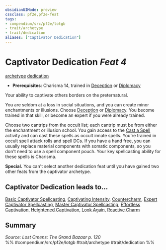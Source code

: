 ```yaml
---
obsidianUIMode: preview
cssclass: pf2e,pf2e-feat
tags:
- compendium/src/pf2e/lotgb
- trait/archetype
- trait/dedication
aliases: ["Captivator Dedication"]
---
```

# Captivator Dedication  *Feat 4*  
[archetype](../../Rules/traits/archetype.md)  [dedication](../../Rules/traits/dedication.md)  

- **Prerequisites**: Charisma 14, trained in [Deception](../skills.md#Deception) or [Diplomacy](../skills.md#Diplomacy)

Your ability to captivate others borders on the preternatural.

You are seldom at a loss in social situations, and you can create minor enchantments or illusions. Choose [Deception](../skills.md#Deception) or [Diplomacy](../skills.md#Diplomacy). You become trained in that skill, or become an expert if you were already trained.

Choose two cantrips from the occult list; each cantrip must be from either the enchantment or illusion school. You gain access to the [Cast a Spell](../../Rules/actions/cast-a-spell.md) activity and can cast these spells as occult innate spells. You're trained in occult spell attack rolls and spell DCs. If you have a hand free, you can usually replace material components with somatic components, so you don't need to use a spell component pouch. Your key spellcasting ability for these spells is Charisma.

**Special.** You can't select another dedication feat until you have gained two other feats from the captivator archetype.

## Captivator Dedication leads to...

[Basic Captivator Spellcasting](basic-captivator-spellcasting-lotgb.md), [Captivating Intensity](captivating-intensity-lotgb.md), [Countercharm](countercharm-lotgb.md), [Expert Captivator Spellcasting](expert-captivator-spellcasting-lotgb.md), [Master Captivator Spellcasting](master-captivator-spellcasting-lotgb.md), [Effortless Captivation](effortless-captivation-lotgb.md), [Heightened Captivation](heightened-captivation-lotgb.md), [Look Again](look-again-lotgb.md), [Reactive Charm](reactive-charm-lotgb.md)

## Summary

*Source: Lost Omens: The Grand Bazaar p. 120*  
%% #compendium/src/pf2e/lotgb #trait/archetype #trait/dedication %%